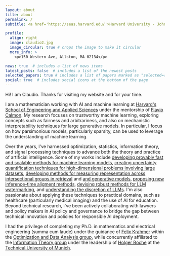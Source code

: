 ```yaml
---
layout: about
title: about
permalink: /
subtitle: <a href='https://seas.harvard.edu/'>Harvard University - John A. Paulson School of Engineering and Applied Sciences</a>.

profile:
  align: right
  image: claudio2.jpg
  image_circular: true # crops the image to make it circular
  more_info: >
    <p>150 Western Ave, Allston, MA 02134</p>

news: true  # includes a list of news items
latest_posts: false  # includes a list of the newest posts
selected_papers: true # includes a list of papers marked as "selected={true}"
social: true  # includes social icons at the bottom of the page
---
```


Hi! I am Claudio. Thanks for visiting my website and for your time. 

I am a mathematician working with AI and machine learning at [Harvard's School of Engineering and Applied Sciences](https://seas.harvard.edu/) under the mentorship of [Flavio Calmon](https://people.seas.harvard.edu/~flavio/). My research focuses on trustworthy machine learning, exploring concepts such as fairness and arbitrariness, and also on mechanistic interpretability techniques for large generative models. In particular, I focus on how parsimonious models, particularly sparsity, can be used to leverage the understanding of machine learning.

Over the years, I've harnessed optimization, statistics, information theory, and signal processing techniques to advance both the theory and practice of artificial intelligence. Some of my works include [developing provably fast and scalable methods for machine learning models](http://proceedings.mlr.press/v139/kummerle21a/kummerle21a.pdf), [creating uncertainty quantification techniques for high-dimensional problems involving large datasets](https://proceedings.neurips.cc/paper_files/paper/2024/file/dd65d612d2ddafd54ef5eceb92f1a754-Paper-Conference.pdf), [developing methods for measuring representation across intersectional groups in retrieval](https://proceedings.neurips.cc/paper_files/paper/2024/file/d00fcdd0629dabdf515b1e6425a261bb-Paper-Conference.pdf) and [and generative models](https://openaccess.thecvf.com/content/CVPR2025/papers/Jung_Multi-Group_Proportional_Representations_for_Text-to-Image_Models_CVPR_2025_paper.pdf), [proposing new inference-time aligment methods](https://arxiv.org/pdf/2506.19248), [devising robust methods for LLM watermarking](https://arxiv.org/pdf/2506.06409), and [understanding the discretion of LLMs](https://arxiv.org/pdf/2502.10441). I'm also passionate about applying these techniques to practical domains, such as healthcare (particularly medical imaging) and the use of AI for education. Beyond technical research, I've been actively collaborating with lawyers and policy makers in AI policy and governance to bridge the gap between technical innovation and policies for responsible AI deployment.

I had the privilege of completing my Ph.D. in mathematics and electrical engineering (summa cum laude) under the guidance of [Felix Krahmer](https://www.professoren.tum.de/en/krahmer-felix/) within the [Optimization and Data Analysis group](https://www.math.cit.tum.de/en/math/research/groups/data-science/), while concurrently affiliated to the [Information Theory group](https://www.ce.cit.tum.de/en/lti/home/) under the leadership of [Holger Boche](https://www.professoren.tum.de/en/boche-holger/) at the [Technical University of Munich](www.tum.de).

<!-- Outside the university, you can find me traveling to some off-the-beaten-path places or reading about international politics.--> 

<!--Put your address / P.O. box / other info right below your picture. You can also disable any of these elements by editing `profile` property of the YAML header of your `_pages/about.md`. Edit `_bibliography/papers.bib` and Jekyll will render your [publications page](/al-folio/publications/) automatically.-->

<!--Link to your social media connections, too. This theme is set up to use [Font Awesome icons](http://fortawesome.github.io/Font-Awesome/) and [Academicons](https://jpswalsh.github.io/academicons/), like the ones below. Add your Facebook, Twitter, LinkedIn, Google Scholar, or just disable all of them.-->
